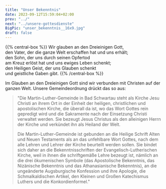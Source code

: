 ```yaml
---
title: "Unser Bekenntnis"
date: 2023-09-12T15:59:04+02:00
prev: "../"
next: "../unsere-gottesdienste"
BigPic: "unser_bekenntnis__16x9.jpg"
draft: false
---
```


{{% central-box %}}
Wir glauben an den Dreieinigen Gott,\
den Vater, der die ganze Welt erschaffen hat und uns erhält; \
den Sohn, der uns durch seinen Opfertod \
am Kreuz erlöst hat und uns ewiges Leben schenkt;\
den Heiligen Geist, der uns Glauben schenkt\
und geistliche Gaben gibt.
{{% /central-box %}}

Im Glauben an den Dreieinigen Gott sind wir verbunden mit Christen auf der ganzen Welt. Unsere Gemeindeordnung drückt das so aus:

> "Die Martin-Luther-Gemeinde in Bad Schwartau steht als Kirche Jesu Christi an ihrem Ort in der Einheit der heiligen, christlichen und apostolischen Kirche, die überall da ist, wo das Wort Gottes rein gepredigt wird und die Sakramente nach der Einsetzung Christi verwaltet werden. Sie bezeugt Jesus Christus als den alleinigen Herrn der Kirche und verkündet ihn als Heiland der Welt.
>
> Die Martin-Luther-Gemeinde ist gebunden an die Heilige Schrift Alten und Neuen Testaments als an das unfehlbare Wort Gottes, nach dem alle Lehren und Lehrer der Kirche beurteilt werden sollen. Sie bindet sich daher an die Bekenntnisschriften der Evangelisch-Lutherischen Kirche, weil in ihnen die schriftgemäße Lehre bezeugt ist, nämlich an die drei ökumenischen Symbole (das Apostolische Bekenntnis, das Nizänische Bekenntnis und das Athanasianische Bekenntnis), an die ungeänderte Augsburgische Konfession und ihre Apologie, die Schmalkaldischen Artikel, den Kleinen und Großen Katechismus Luthers und die Konkordienformel."

